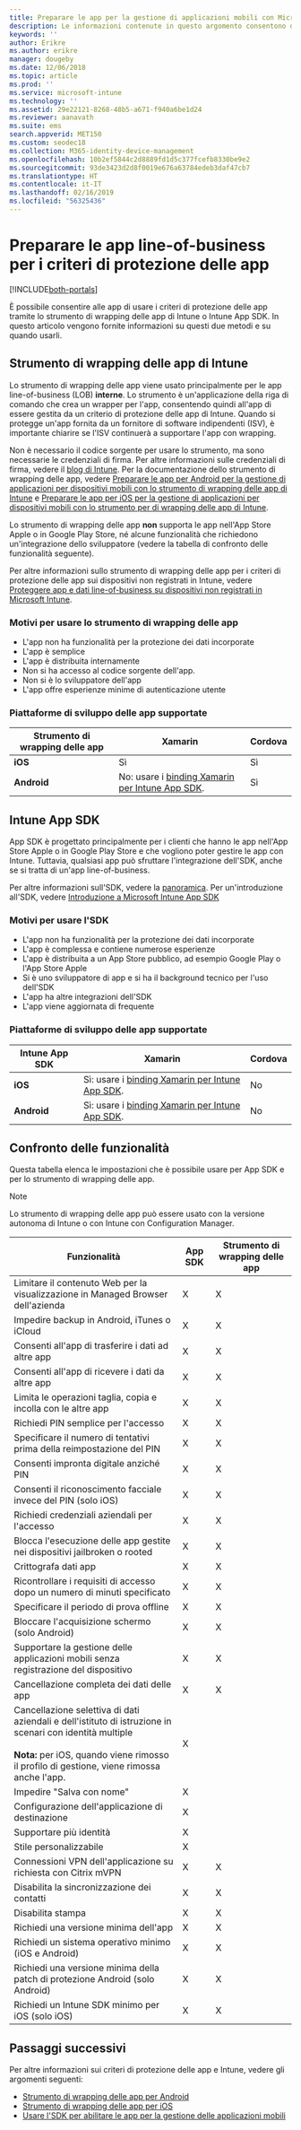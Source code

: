 ```yaml
---
title: Preparare le app per la gestione di applicazioni mobili con Microsoft Intune
description: Le informazioni contenute in questo argomento consentono di stabilire quando è necessario usare lo strumento di wrapping delle app e App SDK per abilitare le app line-of-business personalizzate per l'uso dei criteri di gestione delle app mobili.
keywords: ''
author: Erikre
ms.author: erikre
manager: dougeby
ms.date: 12/06/2018
ms.topic: article
ms.prod: ''
ms.service: microsoft-intune
ms.technology: ''
ms.assetid: 29e22121-8268-48b5-a671-f940a6be1d24
ms.reviewer: aanavath
ms.suite: ems
search.appverid: MET150
ms.custom: seodec18
ms.collection: M365-identity-device-management
ms.openlocfilehash: 10b2ef5844c2d8889fd1d5c377fcefb8330be9e2
ms.sourcegitcommit: 93de3423d2d8f0019e676a63784edeb3daf47cb7
ms.translationtype: HT
ms.contentlocale: it-IT
ms.lasthandoff: 02/16/2019
ms.locfileid: "56325436"
---
```

# <a name="prepare-line-of-business-apps-for-app-protection-policies"></a>Preparare le app line-of-business per i criteri di protezione delle app

[!INCLUDE[both-portals](./includes/note-for-both-portals.md)]

È possibile consentire alle app di usare i criteri di protezione delle app tramite lo strumento di wrapping delle app di Intune o Intune App SDK. In questo articolo vengono fornite informazioni su questi due metodi e su quando usarli.

## <a name="intune-app-wrapping-tool"></a>Strumento di wrapping delle app di Intune
Lo strumento di wrapping delle app viene usato principalmente per le app line-of-business (LOB) **interne**. Lo strumento è un'applicazione della riga di comando che crea un wrapper per l'app, consentendo quindi all'app di essere gestita da un criterio di protezione delle app di Intune. Quando si protegge un'app fornita da un fornitore di software indipendenti (ISV), è importante chiarire se l'ISV continuerà a supportare l'app con wrapping.

Non è necessario il codice sorgente per usare lo strumento, ma sono necessarie le credenziali di firma. Per altre informazioni sulle credenziali di firma, vedere il [blog di Intune](https://blogs.technet.microsoft.com/enterprisemobility/2015/02/25/how-to-obtain-the-prerequisites-for-the-intune-app-wrapping-tool-for-ios/). Per la documentazione dello strumento di wrapping delle app, vedere [Preparare le app per Android per la gestione di applicazioni per dispositivi mobili con lo strumento di wrapping delle app di Intune](app-wrapper-prepare-android.md) e [Preparare le app per iOS per la gestione di applicazioni per dispositivi mobili con lo strumento per di wrapping delle app di Intune](app-wrapper-prepare-ios.md).

Lo strumento di wrapping delle app **non** supporta le app nell'App Store Apple o in Google Play Store, né alcune funzionalità che richiedono un'integrazione dello sviluppatore (vedere la tabella di confronto delle funzionalità seguente).

Per altre informazioni sullo strumento di wrapping delle app per i criteri di protezione delle app sui dispositivi non registrati in Intune, vedere [Proteggere app e dati line-of-business su dispositivi non registrati in Microsoft Intune](apps-add.md).

### <a name="reasons-to-use-the-app-wrapping-tool"></a>Motivi per usare lo strumento di wrapping delle app
* L'app non ha funzionalità per la protezione dei dati incorporate
* L'app è semplice
* L'app è distribuita internamente
* Non si ha accesso al codice sorgente dell'app.
* Non si è lo sviluppatore dell'app
* L'app offre esperienze minime di autenticazione utente

### <a name="supported-app-development-platforms"></a>Piattaforme di sviluppo delle app supportate

|**Strumento di wrapping delle app** | **Xamarin** |**Cordova** |
|------|----|----|
|**iOS** |Sì|Sì|
|**Android**|No: usare i [binding Xamarin per Intune App SDK](app-sdk-xamarin.md).|Sì|

## <a name="intune-app-sdk"></a>Intune App SDK
App SDK è progettato principalmente per i clienti che hanno le app nell'App Store Apple o in Google Play Store e che vogliono poter gestire le app con Intune. Tuttavia, qualsiasi app può sfruttare l'integrazione dell'SDK, anche se si tratta di un'app line-of-business.

Per altre informazioni sull'SDK, vedere la [panoramica](app-sdk.md). Per un'introduzione all'SDK, vedere [Introduzione a Microsoft Intune App SDK](app-sdk-get-started.md)

### <a name="reasons-to-use-the-sdk"></a>Motivi per usare l'SDK
* L'app non ha funzionalità per la protezione dei dati incorporate
* L'app è complessa e contiene numerose esperienze
* L'app è distribuita a un App Store pubblico, ad esempio Google Play o l'App Store Apple
* Si è uno sviluppatore di app e si ha il background tecnico per l'uso dell'SDK
* L'app ha altre integrazioni dell'SDK
* L'app viene aggiornata di frequente

### <a name="supported-app-development-platforms"></a>Piattaforme di sviluppo delle app supportate

|**Intune App SDK** |**Xamarin** |**Cordova**
|------|----|----|
|**iOS**|Sì: usare i [binding Xamarin per Intune App SDK](app-sdk-xamarin.md).|No|
|**Android**| Sì: usare i [binding Xamarin per Intune App SDK](app-sdk-xamarin.md).|No|

## <a name="feature-comparison"></a>Confronto delle funzionalità
Questa tabella elenca le impostazioni che è possibile usare per App SDK e per lo strumento di wrapping delle app.

> [!NOTE]
> Lo strumento di wrapping delle app può essere usato con la versione autonoma di Intune o con Intune con Configuration Manager.

|Funzionalità|App SDK|Strumento di wrapping delle app|
|-----------|---------------------|-----------|
|Limitare il contenuto Web per la visualizzazione in Managed Browser dell'azienda|X|X|
|Impedire backup in Android, iTunes o iCloud|X|X|
|Consenti all'app di trasferire i dati ad altre app|X|X|
|Consenti all'app di ricevere i dati da altre app|X|X|
|Limita le operazioni taglia, copia e incolla con le altre app|X|X|
|Richiedi PIN semplice per l'accesso|X|X|
|Specificare il numero di tentativi prima della reimpostazione del PIN|X|X|
|Consenti impronta digitale anziché PIN|X|X|
|Consenti il riconoscimento facciale invece del PIN (solo iOS)|X|X|
|Richiedi credenziali aziendali per l'accesso|X|X|
|Blocca l'esecuzione delle app gestite nei dispositivi jailbroken o rooted|X|X|
|Crittografa dati app|X|X|
|Ricontrollare i requisiti di accesso dopo un numero di minuti specificato|X|X|
|Specificare il periodo di prova offline|X|X|
|Bloccare l'acquisizione schermo (solo Android)|X|X|
|Supportare la gestione delle applicazioni mobili senza registrazione del dispositivo|X|X|
|Cancellazione completa dei dati delle app|X|X|
|Cancellazione selettiva di dati aziendali e dell'istituto di istruzione in scenari con identità multiple <br><br>**Nota:** per iOS, quando viene rimosso il profilo di gestione, viene rimossa anche l'app.|X||
|Impedire "Salva con nome"|X||
|Configurazione dell'applicazione di destinazione|X||
|Supportare più identità|X||
|Stile personalizzabile |X|||
|Connessioni VPN dell'applicazione su richiesta con Citrix mVPN|X|X| 
|Disabilita la sincronizzazione dei contatti|X|X|
|Disabilita stampa|X|X|
|Richiedi una versione minima dell'app|X|X|
|Richiedi un sistema operativo minimo (iOS e Android)|X|X|
|Richiedi una versione minima della patch di protezione Android (solo Android)|X|X|
|Richiedi un Intune SDK minimo per iOS (solo iOS)|X|X|

## <a name="next-steps"></a>Passaggi successivi

Per altre informazioni sui criteri di protezione delle app e Intune, vedere gli argomenti seguenti:

  - [Strumento di wrapping delle app per Android](app-wrapper-prepare-android.md)<br>
  - [Strumento di wrapping delle app per iOS](app-wrapper-prepare-ios.md)<br>
  - [Usare l'SDK per abilitare le app per la gestione delle applicazioni mobili](app-sdk.md)
